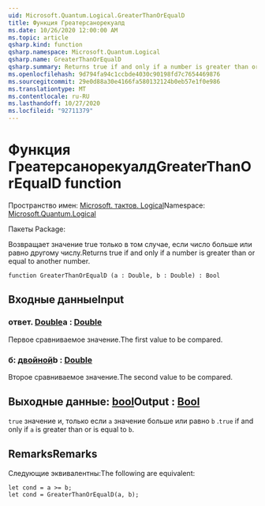 ```yaml
---
uid: Microsoft.Quantum.Logical.GreaterThanOrEqualD
title: Функция Греатерсанорекуалд
ms.date: 10/26/2020 12:00:00 AM
ms.topic: article
qsharp.kind: function
qsharp.namespace: Microsoft.Quantum.Logical
qsharp.name: GreaterThanOrEqualD
qsharp.summary: Returns true if and only if a number is greater than or equal to another number.
ms.openlocfilehash: 9d794fa94c1ccbde4030c90198fd7c7654469876
ms.sourcegitcommit: 29e0d88a30e4166fa580132124b0eb57e1f0e986
ms.translationtype: MT
ms.contentlocale: ru-RU
ms.lasthandoff: 10/27/2020
ms.locfileid: "92711379"
---
```

# <a name="greaterthanorequald-function"></a><span data-ttu-id="73e0c-102">Функция Греатерсанорекуалд</span><span class="sxs-lookup"><span data-stu-id="73e0c-102">GreaterThanOrEqualD function</span></span>

<span data-ttu-id="73e0c-103">Пространство имен: [Microsoft. тактов. Logical](xref:Microsoft.Quantum.Logical)</span><span class="sxs-lookup"><span data-stu-id="73e0c-103">Namespace: [Microsoft.Quantum.Logical](xref:Microsoft.Quantum.Logical)</span></span>

<span data-ttu-id="73e0c-104">Пакеты [](https://nuget.org/packages/)</span><span class="sxs-lookup"><span data-stu-id="73e0c-104">Package: [](https://nuget.org/packages/)</span></span>


<span data-ttu-id="73e0c-105">Возвращает значение true только в том случае, если число больше или равно другому числу.</span><span class="sxs-lookup"><span data-stu-id="73e0c-105">Returns true if and only if a number is greater than or equal to another number.</span></span>

```qsharp
function GreaterThanOrEqualD (a : Double, b : Double) : Bool
```


## <a name="input"></a><span data-ttu-id="73e0c-106">Входные данные</span><span class="sxs-lookup"><span data-stu-id="73e0c-106">Input</span></span>

### <a name="a--double"></a><span data-ttu-id="73e0c-107">ответ. [Double](xref:microsoft.quantum.lang-ref.double)</span><span class="sxs-lookup"><span data-stu-id="73e0c-107">a : [Double](xref:microsoft.quantum.lang-ref.double)</span></span>

<span data-ttu-id="73e0c-108">Первое сравниваемое значение.</span><span class="sxs-lookup"><span data-stu-id="73e0c-108">The first value to be compared.</span></span>


### <a name="b--double"></a><span data-ttu-id="73e0c-109">б: [двойной](xref:microsoft.quantum.lang-ref.double)</span><span class="sxs-lookup"><span data-stu-id="73e0c-109">b : [Double](xref:microsoft.quantum.lang-ref.double)</span></span>

<span data-ttu-id="73e0c-110">Второе сравниваемое значение.</span><span class="sxs-lookup"><span data-stu-id="73e0c-110">The second value to be compared.</span></span>



## <a name="output--bool"></a><span data-ttu-id="73e0c-111">Выходные данные: [bool](xref:microsoft.quantum.lang-ref.bool)</span><span class="sxs-lookup"><span data-stu-id="73e0c-111">Output : [Bool](xref:microsoft.quantum.lang-ref.bool)</span></span>

<span data-ttu-id="73e0c-112">`true` значение и, только если `a` значение больше или равно `b` .</span><span class="sxs-lookup"><span data-stu-id="73e0c-112">`true` if and only if `a` is greater than or is equal to `b`.</span></span>

## <a name="remarks"></a><span data-ttu-id="73e0c-113">Remarks</span><span class="sxs-lookup"><span data-stu-id="73e0c-113">Remarks</span></span>

<span data-ttu-id="73e0c-114">Следующие эквивалентны:</span><span class="sxs-lookup"><span data-stu-id="73e0c-114">The following are equivalent:</span></span>

```Q#
let cond = a >= b;
let cond = GreaterThanOrEqualD(a, b);
```